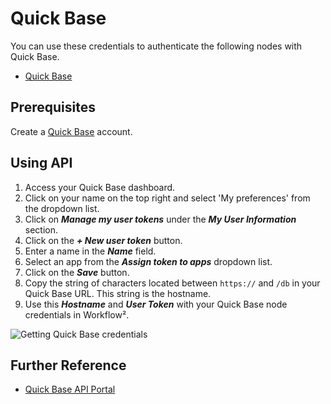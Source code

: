 # Quick Base

You can use these credentials to authenticate the following nodes with Quick Base.
- [Quick Base](/workflow/integrations/nodes/n8n-nodes-base.quickbase/)

## Prerequisites

Create a [Quick Base](https://www.quickbase.com/) account.

## Using API

1. Access your Quick Base dashboard.
2. Click on your name on the top right and select 'My preferences' from the dropdown list.
3. Click on ***Manage my user tokens*** under the ***My User Information*** section.
4. Click on the ***+ New user token*** button.
5. Enter a name in the ***Name*** field.
6. Select an app from the ***Assign token to apps*** dropdown list.
7. Click on the ***Save*** button.
8. Copy the string of characters located between `https://` and `/db` in your Quick Base URL. This string is the hostname.
9. Use this ***Hostname*** and ***User Token*** with your Quick Base node credentials in Workflow².

![Getting Quick Base credentials](/_images/integrations/credentials/quickbase/using-api.gif)

## Further Reference

- [Quick Base API Portal](https://developer.quickbase.com/auth)
